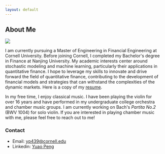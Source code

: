 ```yaml
---
layout: default
---
```


## About Me

<img class="profile-picture" src="avatar.jpg">

I am currently pursuing a Master of Engineering in Financial Engineering at Cornell University. Before joining Cornell, I completed my Bachelor's degree in Finance at Nanjing University. My academic interests center around stochastic modeling and machine learning, particularly their applications in quantitative finance. I hope to leverage my skills to innovate and drive forward the field of quantitative finance, contributing to the development of financial models and strategies that can withstand the complexities of the dynamic markets. Here is a copy of my [resume](https://aolueur.github.io/resume.pdf).

In my free time, I enjoy classical music. I have been playing the violin for over 16 years and have performed in my undergraduate college orchestra and chamber music groups. I am currently working on Bach's *Partita No.2* (BWV 1004) for solo violin. If you are interested in playing chamber music with me, please feel free to reach out to me!

### Contact

* Email: [yp439@cornell.edu](mailto:yp439@cornell.edu)
* Linkedin: [Yuao Peng](https://www.linkedin.com/in/yuao-peng-b1364125a)